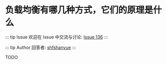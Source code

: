 # 负载均衡有哪几种方式，它们的原理是什么



::: tip Issue 
 欢迎在 Issue 中交流与讨论: [Issue 136](https://github.com/shfshanyue/Daily-Question/issues/136) 
:::

::: tip Author 
回答者: [shfshanyue](https://github.com/shfshanyue) 
:::

TODO